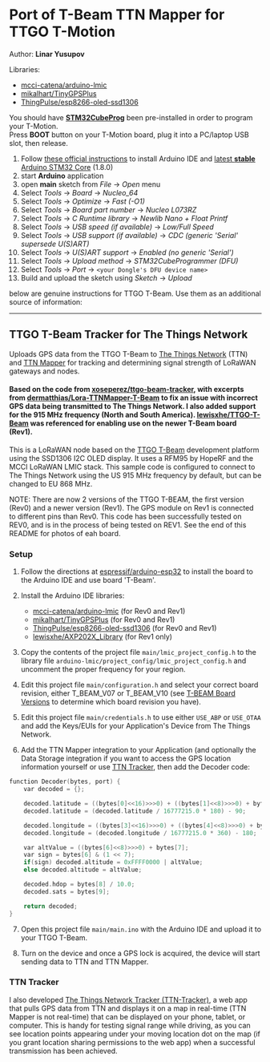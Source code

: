 # Port of T-Beam TTN Mapper for TTGO T-Motion

Author: **Linar Yusupov**

Libraries:

   * [mcci-catena/arduino-lmic](https://github.com/mcci-catena/arduino-lmic)
   * [mikalhart/TinyGPSPlus](https://github.com/mikalhart/TinyGPSPlus)
   * [ThingPulse/esp8266-oled-ssd1306](https://github.com/lyusupov/esp8266-oled-ssd1306)

You should have [**STM32CubeProg**](https://www.st.com/en/development-tools/stm32cubeprog.html) been pre-installed in order to program your T-Motion.<br>
Press **BOOT** button on your T-Motion board, plug it into a PC/laptop USB slot, then release.<br>

1. Follow [these official instructions](https://github.com/stm32duino/wiki/wiki/Getting-Started)
  to install Arduino IDE and [latest **stable** Arduino STM32 Core](https://github.com/stm32duino/Arduino_Core_STM32/releases/tag/1.8.0) (1.8.0)
2. start **Arduino** application
3. open **main** sketch from _File_ -> _Open_ menu
4. Select _Tools_ -> _Board_ ->  _Nucleo_64_<br>
5. Select _Tools_ -> _Optimize_ ->  _Fast_ _(-O1)_
6. Select _Tools_ -> _Board_ _part_ _number_ ->  _Nucleo_ _L073RZ_<br>
7. Select _Tools_ -> _C_ _Runtime_ _library_ ->  _Newlib_ _Nano_ _+_ _Float_ _Printf_
8. Select _Tools_ -> _USB_ _speed_ _(if available)_ ->  _Low/Full_ _Speed_
9. Select _Tools_ -> _USB_ _support_ _(if available)_ ->  _CDC_ _(generic_ _'Serial'_ _supersede_ _U(S)ART)_
10. Select _Tools_ -> _U(S)ART_ _support_ ->  _Enabled_ _(no_ _generic_ _'Serial')_
11. Select _Tools_ -> _Upload_ _method_ ->  _STM32CubeProgrammer_ _(DFU)_
12. Select _Tools_ -> _Port_ ->  ``<your Dongle's DFU device name>``
13. Build and upload the sketch using _Sketch_ -> _Upload_

below are genuine instructions for TTGO T-Beam. Use them as an additional source of information:

------------------

## TTGO T-Beam Tracker for The Things Network

Uploads GPS data from the TTGO T-Beam to [The Things Network](https://www.thethingsnetwork.org) (TTN) and [TTN Mapper](https://ttnmapper.org) for tracking and determining signal strength of LoRaWAN gateways and nodes.

#### Based on the code from [xoseperez/ttgo-beam-tracker](https://github.com/xoseperez/ttgo-beam-tracker), with excerpts from [dermatthias/Lora-TTNMapper-T-Beam](https://github.com/dermatthias/Lora-TTNMapper-T-Beam) to fix an issue with incorrect GPS data being transmitted to The Things Network. I also added support for the 915 MHz frequency (North and South America). [lewisxhe/TTGO-T-Beam](https://github.com/lewisxhe/TTGO-T-Beam) was referenced for enabling use on the newer T-Beam board (Rev1).

This is a LoRaWAN node based on the [TTGO T-Beam](https://github.com/LilyGO/TTGO-T-Beam) development platform using the SSD1306 I2C OLED display.
It uses a RFM95 by HopeRF and the MCCI LoRaWAN LMIC stack. This sample code is configured to connect to The Things Network using the US 915 MHz frequency by default, but can be changed to EU 868 MHz.

NOTE: There are now 2 versions of the TTGO T-BEAM, the first version (Rev0) and a newer version (Rev1). The GPS module on Rev1 is connected to different pins than Rev0. This code has been successfully tested on REV0, and is in the process of being tested on REV1. See the end of this README for photos of eah board.

### Setup

1. Follow the directions at [espressif/arduino-esp32](https://github.com/espressif/arduino-esp32) to install the board to the Arduino IDE and use board 'T-Beam'.

2. Install the Arduino IDE libraries:

   * [mcci-catena/arduino-lmic](https://github.com/mcci-catena/arduino-lmic) (for Rev0 and Rev1)
   * [mikalhart/TinyGPSPlus](https://github.com/mikalhart/TinyGPSPlus) (for Rev0 and Rev1)
   * [ThingPulse/esp8266-oled-ssd1306](https://github.com/ThingPulse/esp8266-oled-ssd1306) (for Rev0 and Rev1)
   * [lewisxhe/AXP202X_Library](https://github.com/lewisxhe/AXP202X_Library) (for Rev1 only)

3. Copy the contents of the project file ```main/lmic_project_config.h``` to the library file ```arduino-lmic/project_config/lmic_project_config.h``` and uncomment the proper frequency for your region.

4. Edit this project file ```main/configuration.h``` and select your correct board revision, either T_BEAM_V07 or T_BEAM_V10 (see [T-BEAM Board Versions](#t-beam-board-versions) to determine which board revision you have).

5. Edit this project file ```main/credentials.h``` to use either ```USE_ABP``` or ```USE_OTAA``` and add the Keys/EUIs for your Application's Device from The Things Network.

6. Add the TTN Mapper integration to your Application (and optionally the Data Storage integration if you want to access the GPS location information yourself or use [TTN Tracker](#ttn-tracker), then add the Decoder code:

```C
function Decoder(bytes, port) {
    var decoded = {};

    decoded.latitude = ((bytes[0]<<16)>>>0) + ((bytes[1]<<8)>>>0) + bytes[2];
    decoded.latitude = (decoded.latitude / 16777215.0 * 180) - 90;

    decoded.longitude = ((bytes[3]<<16)>>>0) + ((bytes[4]<<8)>>>0) + bytes[5];
    decoded.longitude = (decoded.longitude / 16777215.0 * 360) - 180;

    var altValue = ((bytes[6]<<8)>>>0) + bytes[7];
    var sign = bytes[6] & (1 << 7);
    if(sign) decoded.altitude = 0xFFFF0000 | altValue;
    else decoded.altitude = altValue;

    decoded.hdop = bytes[8] / 10.0;
    decoded.sats = bytes[9];

    return decoded;
}
```

7. Open this project file ```main/main.ino``` with the Arduino IDE and upload it to your TTGO T-Beam.

8. Turn on the device and once a GPS lock is acquired, the device will start sending data to TTN and TTN Mapper.


### TTN Tracker

I also developed [The Things Network Tracker (TTN-Tracker)](https://github.com/kizniche/ttn-tracker), a web app that pulls GPS data from TTN and displays it on a map in real-time (TTN Mapper is not real-time) that can be displayed on your phone, tablet, or computer. This is handy for testing signal range while driving, as you can see location points appearing under your moving location dot on the map (if you grant location sharing permissions to the web app) when a successful transmission has been achieved.
